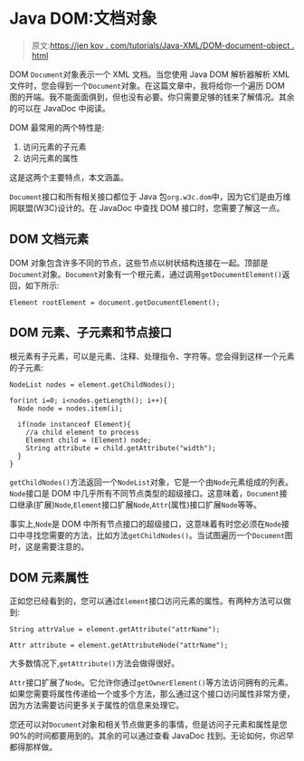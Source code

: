 # Java DOM:文档对象

> 原文:[https://jen kov . com/tutorials/Java-XML/DOM-document-object . html](https://jenkov.com/tutorials/java-xml/dom-document-object.html)

DOM `Document`对象表示一个 XML 文档。当您使用 Java DOM 解析器解析 XML 文件时，您会得到一个`Document`对象。在这篇文章中，我将给你一个遍历 DOM 图的开端。我不能面面俱到，但也没有必要。你只需要足够的钱来了解情况。其余的可以在 JavaDoc 中阅读。

DOM 最常用的两个特性是:

1.  访问元素的子元素
2.  访问元素的属性

这是这两个主要特点，本文涵盖。

`Document`接口和所有相关接口都位于 Java 包`org.w3c.dom`中，因为它们是由万维网联盟(W3C)设计的。在 JavaDoc 中查找 DOM 接口时，您需要了解这一点。

## DOM 文档元素

DOM 对象包含许多不同的节点，这些节点以树状结构连接在一起。顶部是`Document`对象。`Document`对象有一个根元素，通过调用`getDocumentElement()`返回，如下所示:

```
Element rootElement = document.getDocumentElement();

```

## DOM 元素、子元素和节点接口

根元素有子元素，可以是元素、注释、处理指令、字符等。您会得到这样一个元素的子元素:

```
NodeList nodes = element.getChildNodes();

for(int i=0; i<nodes.getLength(); i++){
  Node node = nodes.item(i);

  if(node instanceof Element){
    //a child element to process
    Element child = (Element) node;
    String attribute = child.getAttribute("width");
  }
}

```

`getChildNodes()`方法返回一个`NodeList`对象，它是一个由`Node`元素组成的列表。`Node`接口是 DOM 中几乎所有不同节点类型的超级接口。这意味着，`Document`接口继承(扩展)`Node`,`Element`接口扩展`Node`,`Attr`(属性)接口扩展`Node`等等。

事实上,`Node`是 DOM 中所有节点接口的超级接口，这意味着有时您必须在`Node`接口中寻找您需要的方法，比如方法`getChildNodes()`。当试图遍历一个`Document`图时，这是需要注意的。

## DOM 元素属性

正如您已经看到的，您可以通过`Element`接口访问元素的属性。有两种方法可以做到:

```
String attrValue = element.getAttribute("attrName");

Attr attribute = element.getAttributeNode("attrName");

```

大多数情况下,`getAttribute()`方法会做得很好。

`Attr`接口扩展了`Node`。它允许你通过`getOwnerElement()`等方法访问拥有的元素。如果您需要将属性传递给一个或多个方法，那么通过这个接口访问属性非常方便，因为方法需要访问更多关于属性的信息来处理它。

您还可以对`Document`对象和相关节点做更多的事情，但是访问子元素和属性是您 90%的时间都要用到的。其余的可以通过查看 JavaDoc 找到。无论如何，你迟早都得那样做。